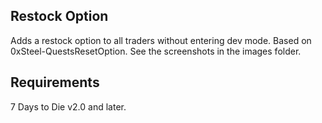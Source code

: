 ## Restock Option

Adds a restock option to all traders without entering dev mode. Based on 0xSteel-QuestsResetOption. See the screenshots in the images folder.

## Requirements

7 Days to Die v2.0 and later.